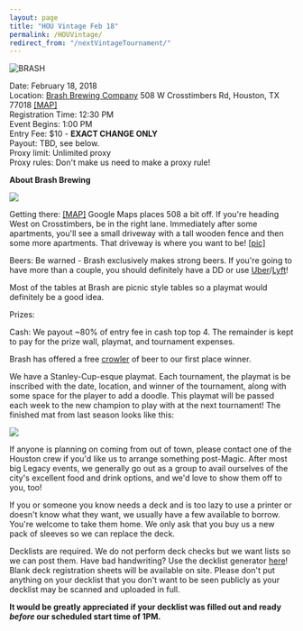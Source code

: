 ```yaml
---
layout: page
title: "HOU Vintage Feb 18"
permalink: /HOUVintage/
redirect_from: "/nextVintageTournament/"
---
```


![BRASH](https://images.lonestarlhurgoyfs.com/brash/brashman_with_cards.jpg)

Date: February 18, 2018  
Location: [Brash Brewing Company](https://www.facebook.com/Brash-brewing-company-229796680431006/)  508 W Crosstimbers Rd, Houston, TX 77018 [[MAP]](https://goo.gl/maps/JbUmv9nZm1B2)  
Registration Time: 12:30 PM  
Event Begins: 1:00 PM  
Entry Fee: $10 - **EXACT CHANGE ONLY**  
Payout: TBD, see below.  
Proxy limit: Unlimited proxy  
Proxy rules: Don't make us need to make a proxy rule!  

**About Brash Brewing**

![](https://images.lonestarlhurgoyfs.com/brash/logo.png)

Getting there: [[MAP]](https://goo.gl/maps/JbUmv9nZm1B2) Google Maps places 508 a bit off. If you're heading West on Crosstimbers, be in the right lane. Immediately after some apartments, you'll see a small driveway with a tall wooden fence and then some more apartments. That driveway is where you want to be! [[pic]](https://images.lonestarlhurgoyfs.com/brash/map.png)

Beers: Be warned - Brash exclusively makes strong beers. If you're going to have more than a couple, you should definitely have a DD or use [Uber](https://uber.com/invite/xpd86)/[Lyft](https://lyft.com/ici/SAM51400)!

Most of the tables at Brash are picnic style tables so a playmat would definitely be a good idea.

Prizes:

Cash: We payout ~80% of entry fee in cash top top 4. The remainder is kept to pay for the prize wall, playmat, and tournament expenses.

Brash has offered a free [crowler](http://www.bonappetit.com/drinks/beer/article/what-is-a-crowler-beer) of beer to our first place winner.

We have a Stanley-Cup-esque playmat. Each tournament, the playmat is be inscribed with the date, location, and winner of the tournament, along with some space for the player to add a doodle. This playmat will be passed each week to the new champion to play with at the next tournament! The finished mat from last season looks like this:

![](https://images.lonestarlhurgoyfs.com/s1_playmat.jpg)

If anyone is planning on coming from out of town, please contact one of the Houston crew if you'd like us to arrange something post-Magic. After most big Legacy events, we generally go out as a group to avail ourselves of the city's excellent food and drink options, and we'd love to show them off to you, too!

If you or someone you know needs a deck and is too lazy to use a printer or doesn't know what they want, we usually have a few available to borrow. You're welcome to take them home. We only ask that you buy us a new pack of sleeves so we can replace the deck.

Decklists are required. We do not perform deck checks but we want lists so we can post them. Have bad handwriting? Use the decklist generator [here](https://decklist.org)! Blank deck registration sheets will be available on site. Please don't put anything on your decklist that you don't want to be seen publicly as your decklist may be scanned and uploaded in full.

**It would be greatly appreciated if your decklist was filled out and ready *before* our scheduled start time of 1PM.**